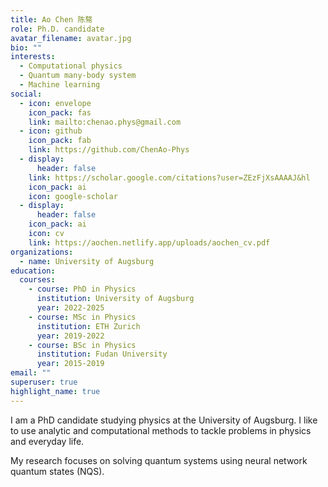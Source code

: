 ```yaml
---
title: Ao Chen 陈骜
role: Ph.D. candidate
avatar_filename: avatar.jpg
bio: ""
interests:
  - Computational physics
  - Quantum many-body system
  - Machine learning
social:
  - icon: envelope
    icon_pack: fas
    link: mailto:chenao.phys@gmail.com
  - icon: github
    icon_pack: fab
    link: https://github.com/ChenAo-Phys
  - display:
      header: false
    link: https://scholar.google.com/citations?user=ZEzFjXsAAAAJ&hl
    icon_pack: ai
    icon: google-scholar
  - display:
      header: false
    icon_pack: ai
    icon: cv
    link: https://aochen.netlify.app/uploads/aochen_cv.pdf
organizations:
  - name: University of Augsburg
education:
  courses:
    - course: PhD in Physics
      institution: University of Augsburg
      year: 2022-2025
    - course: MSc in Physics
      institution: ETH Zurich
      year: 2019-2022
    - course: BSc in Physics
      institution: Fudan University
      year: 2015-2019
email: ""
superuser: true
highlight_name: true
---
```

I am a PhD candidate studying physics at the University of Augsburg. I like to use analytic and computational methods to tackle problems in physics and everyday life.

My research focuses on solving quantum systems using neural network quantum states (NQS).
